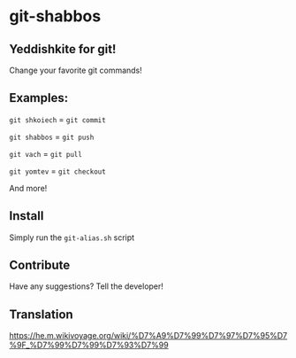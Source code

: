 # git-shabbos

## Yeddishkite for git!
Change your favorite git commands!

## Examples:
`git shkoiech` = `git commit`

`git shabbos` = `git push`

`git vach` = `git pull`

`git yomtev` = `git checkout`

And more!

## Install

Simply run the `git-alias.sh` script


## Contribute

Have any suggestions? Tell the developer!

## Translation

https://he.m.wikivoyage.org/wiki/%D7%A9%D7%99%D7%97%D7%95%D7%9F_%D7%99%D7%99%D7%93%D7%99

